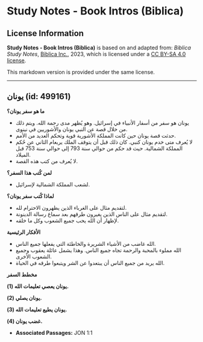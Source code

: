 # Study Notes - Book Intros (Biblica)

## License Information

**Study Notes - Book Intros (Biblica)** is based on and adapted from: _Biblica Study Notes_, [Biblica Inc.](https://www.biblica.com/), 2023, which is licensed under a [CC BY-SA 4.0 license](https://creativecommons.org/licenses/by-sa/4.0/legalcode.en).

This markdown version is provided under the same license.



--------------------------------

## يونان (id: 499161)

**ما هو سفر يونان؟**

* يونان هو سفر من أسفار الأنبياء في إسرائيل. وهو يُظهر مدى رحمة الله. ويتم ذلك من خلال قصة عن النبي يونان والأشوريين في نينوى.
* حدثت قصة يونان حين كانت المملكة الأشورية قوية وتحكم العديد من الأمم.
* لا يُعرف متى خدم يونان كنبي. كان ذلك قبل أن يتوقف الملك يربعام الثاني عن حُكم المملكة الشمالية. حيث قد حكم من حوالي سنة 793 إلى حوالي سنة 753 قبل الميلاد.
* لا يُعرف من كتب هذه القصة.

**لمن كُتب هذا السفر؟**

* لشعب المملكة الشمالية لإسرائيل.

**لماذا كُتب سفر يونان؟**

* لتقديم مثال على الغرباء الذين يظهرون الاحترام لله.
* لتقديم مثال على الناس الذين يغيرون طرقهم بعد سماع رسالة الدينونة.
* لإظهار أن الله يحب جميع الشعوب وكل ما خلقه.

**الأفكار الرئيسية**

* الله غاضب من الأشياء الشريرة والخاطئة التي يفعلها جميع الناس.
* الله مملوء بالمحبة والرحمة تجاه جميع الناس. وهذا يشمل عائلة يعقوب وجميع الشعوب الأخرى.
* الله يريد من جميع الناس أن يبتعدوا عن الشر ويتبعوا طرقه في الحياة.

**مخطط السفر**

**يونان يعصي تعليمات الله (1\).**

**يونان يصلي (2\).**

**يونان يطيع تعليمات الله (3\).**

**غضب يونان (4\).**

* **Associated Passages:** JON 1:1

